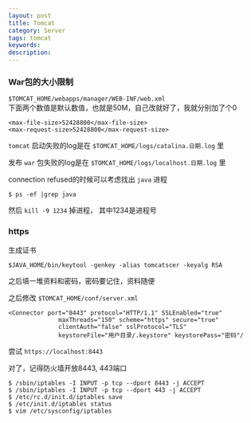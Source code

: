 ```yaml
---
layout: post
title: Tomcat
category: Server
tags: tomcat
keywords:
description:
---
```

### War包的大小限制  
  
`$TOMCAT_HOME/webapps/manager/WEB-INF/web.xml`  
下面两个数值是默认数值，也就是50M，自己改就好了，我就分别加了个0  
  
```
<max-file-size>52428800</max-file-size>  
<max-request-size>52428800</max-request-size>  
```
  
`tomcat` 启动失败的log是在 `$TOMCAT_HOME/logs/catalina.日期.log` 里  
  
发布 `war` 包失败的log是在 `$TOMCAT_HOME/logs/localhost.日期.log` 里  
  
connection refused的时候可以考虑找出 `java` 进程  
  
```
$ ps -ef |grep java  
```
  
然后 `kill -9 1234` 掉进程， 其中1234是进程号  
  
### https
  
生成证书  
  
```
$JAVA_HOME/bin/keytool -genkey -alias tomcatscer -keyalg RSA
```
  
之后填一堆资料和密码，密码要记住，资料随便  
  
之后修改 `$TOMCAT_HOME/conf/server.xml`  
  
```
<Connector port="8443" protocol="HTTP/1.1" SSLEnabled="true"  
              maxThreads="150" scheme="https" secure="true"  
              clientAuth="false" sslProtocol="TLS"  
              keystoreFile="用户目录/.keystore" keystorePass="密码"/  
```
  
尝试 `https://localhost:8443`  
  
对了，记得防火墙开放8443, 443端口  
  
```
$ /sbin/iptables -I INPUT -p tcp --dport 8443 -j ACCEPT  
$ /sbin/iptables -I INPUT -p tcp --dport 443 -j ACCEPT  
$ /etc/rc.d/init.d/iptables save  
$ /etc/init.d/iptables status  
$ vim /etc/sysconfig/iptables  
```
  

